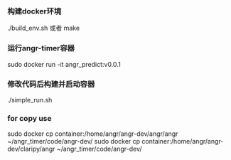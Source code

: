 ### 构建docker环境 
./build_env.sh 或者 make
### 运行angr-timer容器 
sudo docker run -it angr_predict:v0.0.1 
### 修改代码后构建并启动容器
./simple_run.sh


### for copy use
sudo docker cp container:/home/angr/angr-dev/angr/angr ~/angr_timer/code/angr-dev/
sudo docker cp container:/home/angr/angr-dev/claripy/angr ~/angr_timer/code/angr-dev/


